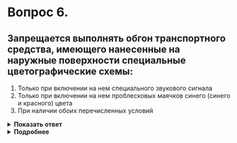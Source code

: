 # Вопрос 6.

## Запрещается выполнять обгон транспортного средства, имеющего нанесенные на наружные поверхности специальные цветографические схемы:

1. Только при включении на нем специального звукового сигнала
2. Только при включении на нем проблесковых маячков синего (синего и красного) цвета
3. При наличии обоих перечисленных условий

<details>
<summary><b>Показать ответ</b></summary>
Правильный ответ: 3
</details>
<details>
<summary><b>Подробнее</b></summary>
Обязательными условиями запрещения обгона «оперативника» (и сопровождаемых им Т. С.) являются: 1 - нанесённые на наружные поверхности специальные цветографические схемы; 2 - включение на нём проблесковых маячков синего цвета или синего и красного; 3 - включение сигнального звукового сигнала.
Правильный ответ - при наличии всех условий.
(Пункт 3.2 ПДД)
</details>
